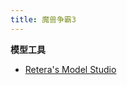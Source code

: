 ```yaml
---
title: 魔兽争霸3
---
```


**模型工具**

* [Retera's Model Studio](https://www.hiveworkshop.com/threads/reteras-model-studio.316000/)
